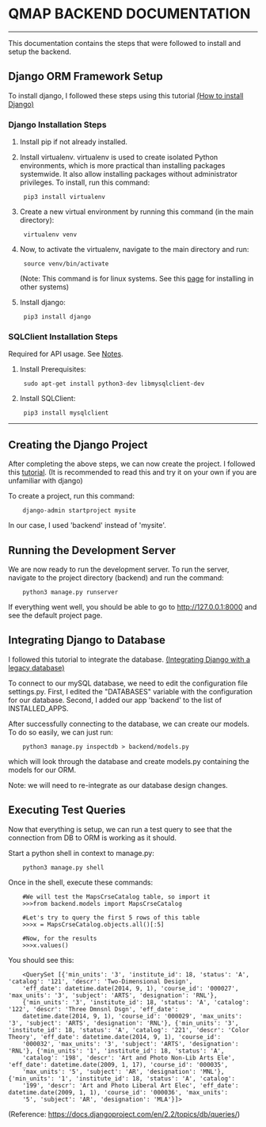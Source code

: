 # QMAP BACKEND DOCUMENTATION
<hr>

This documentation contains the steps that were followed to install and setup the backend. 

## Django ORM Framework Setup  

To install django, I followed these steps using this tutorial [(How to install Django)](https://docs.djangoproject.com/en/2.2/topics/install)

### Django Installation Steps

1. Install pip if not already installed. 

2. Install virtualenv. virtualenv is used to create isolated Python environments, which is more practical than installing packages systemwide. It also allow installing packages without administrator privileges. To install, run this command:

        pip3 install virtualenv

3. Create a new virtual environment by running this command (in the main directory):

        virtualenv venv

4. Now, to activate the virtualenv, navigate to the main directory and run:

        source venv/bin/activate

   (Note: This command is for linux systems. See this [page](https://virtualenv.pypa.io/en/latest/userguide/#usage) for installing in other systems)

5. Install django:

        pip3 install django


### SQLClient Installation Steps

Required for API usage. See [Notes](https://docs.djangoproject.com/en/2.2/ref/databases/#mysql-notes).

1. Install Prerequisites:

        sudo apt-get install python3-dev libmysqlclient-dev

2. Install SQLClient:

        pip3 install mysqlclient

<hr>

## Creating the Django Project

After completing the above steps, we can now create the project. I followed this [tutorial](https://www.django-rest-framework.org/tutorial/quickstart/). (It is recommended to read this and try it on your own if you are unfamiliar with django)


To create a project, run this command:

        django-admin startproject mysite

In our case, I used 'backend' instead of 'mysite'.

## Running the Development Server

We are now ready to run the development server. To run the server, navigate to the project directory (backend) and run the command:

        python3 manage.py runserver

If everything went well, you should be able to go to http://127.0.0.1:8000 and see the default project page.

## Integrating Django to Database

I followed this tutorial to integrate the database. [(Integrating Django with a legacy database)](https://docs.djangoproject.com/en/2.2/howto/legacy-databases/)

To connect to our mySQL database, we need to edit the configuration file  settings.py. First, I edited the "DATABASES" variable with the configuration for our database. Second, I added our app 'backend' to the list of INSTALLED_APPS.       

After successfully connecting to the database, we can create our models. To do so easily, we can just run:

        python3 manage.py inspectdb > backend/models.py

which will look through the database and create models.py containing the models for our ORM.

Note: we will need to re-integrate as our database design changes.

## Executing Test Queries

Now that everything is setup, we can run a test query to see that the connection from DB to ORM is working as it should.

Start a python shell in context to manage.py:

        python3 manage.py shell

Once in the shell, execute these commands:

        #We will test the MapsCrseCatalog table, so import it
        >>>from backend.models import MapsCrseCatalog

        #Let's try to query the first 5 rows of this table
        >>>x = MapsCrseCatalog.objects.all()[:5]

        #Now, for the results
        >>>x.values()

You should see this:

        <QuerySet [{'min_units': '3', 'institute_id': 18, 'status': 'A', 'catalog': '121', 'descr': 'Two-Dimensional Design', 
        'eff_date': datetime.date(2014, 9, 1), 'course_id': '000027', 'max_units': '3', 'subject': 'ARTS', 'designation': 'RNL'}, 
        {'min_units': '3', 'institute_id': 18, 'status': 'A', 'catalog': '122', 'descr': 'Three Dmnsnl Dsgn', 'eff_date': 
        datetime.date(2014, 9, 1), 'course_id': '000029', 'max_units': '3', 'subject': 'ARTS', 'designation': 'RNL'}, {'min_units': '3', 'institute_id': 18, 'status': 'A', 'catalog': '221', 'descr': 'Color Theory', 'eff_date': datetime.date(2014, 9, 1), 'course_id': 
        '000032', 'max_units': '3', 'subject': 'ARTS', 'designation': 'RNL'}, {'min_units': '1', 'institute_id': 18, 'status': 'A', 
        'catalog': '198', 'descr': 'Art and Photo Non-Lib Arts Ele', 'eff_date': datetime.date(2009, 1, 17), 'course_id': '000035', 
        'max_units': '5', 'subject': 'AR', 'designation': 'MNL'}, {'min_units': '1', 'institute_id': 18, 'status': 'A', 'catalog': 
        '199', 'descr': 'Art and Photo Liberal Art Elec', 'eff_date': datetime.date(2009, 1, 1), 'course_id': '000036', 'max_units': 
        '5', 'subject': 'AR', 'designation': 'MLA'}]>

(Reference: https://docs.djangoproject.com/en/2.2/topics/db/queries/)

 



